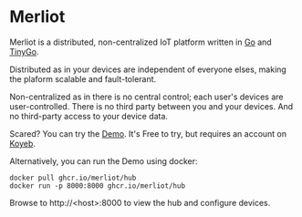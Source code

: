 # Merliot

Merliot is a distributed, non-centralized IoT platform written in [Go](go.dev) and [TinyGo](tinygo.org).

Distributed as in your devices are independent of everyone elses, making the plaform scalable and fault-tolerant.

Non-centralized as in there is no central control; each user's devices are user-controlled.  There is no third party between you and your devices.  And no third-party access to your device data.

Scared?  You can try the [Demo](https://www.merliot.io/try-demo).  It's Free to try, but requires an account on [Koyeb](koyeb.com).

Alternatively, you can run the Demo using docker:

```
docker pull ghcr.io/merliot/hub
docker run -p 8000:8000 ghcr.io/merliot/hub
```

Browse to http://\<host\>:8000 to view the hub and configure devices.
